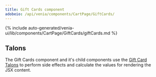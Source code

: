 ```yaml
---
title: Gift Cards component
adobeio: /api/venia/components/CartPage/GiftCards/
---
```


<!--
The reference doc content is generated automatically from the source code.
To update this section, update the doc blocks in the source code
-->

{% include auto-generated/venia-ui/lib/components/CartPage/GiftCards/giftCards.md %}

## Talons

The Gift Cards component and it's child components use the [Gift Card Talons][] to perform side effects and calculate the values for rendering the JSX content.

[gift card talons]: <{%link peregrine/reference/talons/CartPage/GiftCards/index.md %}>
